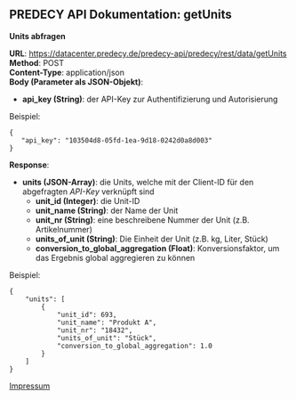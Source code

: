 ## PREDECY API Dokumentation: getUnits

__Units abfragen__

__URL__: https://datacenter.predecy.de/predecy-api/predecy/rest/data/getUnits
__Method__: POST  
__Content-Type__: application/json  
__Body (Parameter als JSON-Objekt)__:
  * __api_key (String)__: der API-Key zur Authentifizierung und Autorisierung

  Beispiel:  
  ```
  {
     "api_key": "103504d8-05fd-1ea-9d18-0242d0a8d003"
  }
  ```
  
__Response__:
  * __units (JSON-Array)__: die Units, welche mit der Client-ID für den abgefragten _API-Key_ verknüpft sind
      * __unit_id (Integer)__: die Unit-ID
      * __unit_name (String)__: der Name der Unit
      * __unit_nr (String)__: eine beschreibene Nummer der Unit (z.B. Artikelnummer)
      * __units_of_unit (String)__: Die Einheit der Unit (z.B. kg, Liter, Stück)
      * __conversion_to_global_aggregation (Float)__: Konversionsfaktor, um das Ergebnis global aggregieren zu können 
  
  Beispiel: 
  ```
  {
      "units": [
          {
              "unit_id": 693,
              "unit_name": "Produkt A",
              "unit_nr": "18432",
              "units_of_unit": "Stück",
              "conversion_to_global_aggregation": 1.0
          }
      ]
  }
  ```
  
  [Impressum](https://www.spicetech.de/#Impressum)
  
